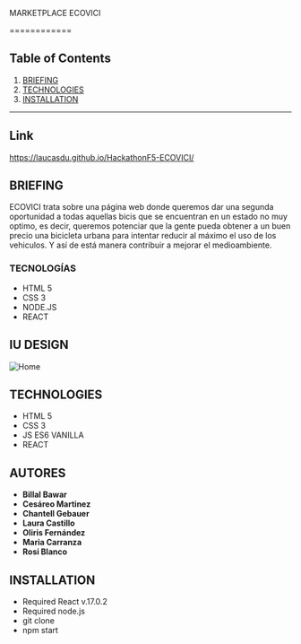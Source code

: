 MARKETPLACE ECOVICI 

============

## Table of Contents
1. [BRIEFING](#BRIEFING)
2. [TECHNOLOGIES](#TECHNOLOGIES)
3. [INSTALLATION](#INSTALLATION_)

***

## Link

 https://laucasdu.github.io/HackathonF5-ECOVICI/

## BRIEFING

ECOVICI trata sobre una página web donde queremos dar una segunda oportunidad a todas aquellas bicis que se encuentran en un estado no muy optimo, es decir, queremos potenciar que la gente pueda obtener a un buen precio una bicicleta urbana para intentar reducir al máximo el uso de los vehiculos. Y así de está manera contribuir a mejorar el medioambiente.


### TECNOLOGÍAS

- HTML 5
- CSS 3
- NODE.JS
- REACT

## IU DESIGN

![Home](/src/img/Home.png)

<!-- ![DetalleProducto](/src/img/versionmovil1.png) -->

<!-- ![Compra](/src/img/versionmovil1.png) -->


## TECHNOLOGIES
- HTML 5
- CSS 3
- JS ES6 VANILLA
- REACT


## AUTORES

* **Billal Bawar**
* **Cesáreo Martinez**
* **Chantell Gebauer** 
* **Laura Castillo**
* **Oliris Fernández** 
* **Maria Carranza** 
* **Rosi Blanco**

## INSTALLATION

- Required React v.17.0.2
- Required node.js
- git clone <repository>
- npm start
